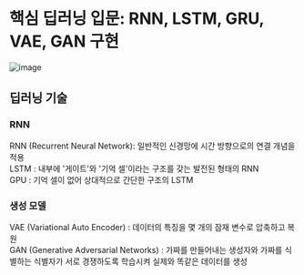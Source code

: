 # 핵심 딥러닝 입문: RNN, LSTM, GRU, VAE, GAN 구현

![image](https://user-images.githubusercontent.com/40276516/101937110-c5cd7e00-3c24-11eb-91a3-46a1a7128d22.png)

## 딥러닝 기술

### RNN
RNN (Recurrent Neural Network): 일반적인 신경망에 시간 방향으로의 연결 개념을 적용
<br>
LSTM : 내부에 '게이트'와 '기억 셀'이라는 구조를 갖는 발전된 형태의 RNN
<br>
GPU : 기억 셀이 없어 상대적으로 간단한 구조의 LSTM

### 생성 모델
VAE (Variational Auto Encoder) : 데이터의 특징을 몇 개의 잠재 변수로 압축하고 복원
<br>
GAN (Generative Adversarial Networks) : 가짜를 만들어내는 생성자와 가짜를 식별하는 식별자가 서로 경쟁하도록 학습시켜 실제와 똑같은 데이터를 생성
